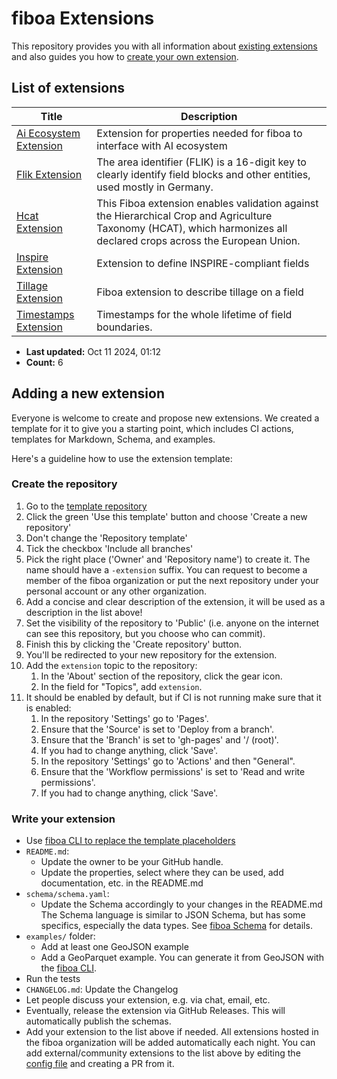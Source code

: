 # fiboa Extensions

This repository provides you with all information about [existing extensions](#list-of-extensions) 
and also guides you how to [create your own extension](#adding-a-new-extension).

## List of extensions

| Title | Description |
| ----- | ----------- |
| [Ai Ecosystem Extension](https://github.com/fiboa/ai-ecosystem-extension) | Extension for properties needed for fiboa to interface with AI ecosystem |
| [Flik Extension](https://github.com/fiboa/flik-extension) | The area identifier (FLIK) is a 16-digit key to clearly identify field blocks and other entities, used mostly in Germany. |
| [Hcat Extension](https://github.com/fiboa/hcat-extension) | This Fiboa extension enables validation against the Hierarchical Crop and Agriculture Taxonomy (HCAT), which harmonizes all declared crops across the European Union.  |
| [Inspire Extension](https://github.com/fiboa/inspire-extension) | Extension to define INSPIRE-compliant fields |
| [Tillage Extension](https://github.com/fiboa/tillage-extension) | Fiboa extension to describe tillage on a field |
| [Timestamps Extension](https://github.com/fiboa/timestamps-extension) | Timestamps for the whole lifetime of field boundaries. |

* **Last updated:** Oct 11 2024, 01:12 
* **Count:** 6

## Adding a new extension

Everyone is welcome to create and propose new extensions.
We created a template for it to give you a starting point, which includes
CI actions, templates for Markdown, Schema, and examples.

Here's a guideline how to use the extension template:

### Create the repository

1. Go to the [template repository](https://github.com/fiboa/extension-template)
2. Click the green 'Use this template' button and choose 'Create a new repository'
3. Don't change the 'Repository template'
4. Tick the checkbox 'Include all branches'
5. Pick the right place ('Owner' and 'Repository name') to create it.
   The name should have a `-extension` suffix.
   You can request to become a member of the fiboa organization or
   put the next repository under your personal account or any other organization.
6. Add a concise and clear description of the extension, it will be used as a description in the list above!
7. Set the visibility of the repository to 'Public'
   (i.e. anyone on the internet can see this repository, but you choose who can commit).
8. Finish this by clicking the 'Create repository' button.
9. You'll be redirected to your new repository for the extension.
10. Add the `extension` topic to the repository:
    1. In the 'About' section of the repository, click the gear icon.
    2. In the field for "Topics", add `extension`.
11. It should be enabled by default, but if CI is not running make sure that it is enabled:
    1. In the repository 'Settings' go to 'Pages'.
    2. Ensure that the 'Source' is set to 'Deploy from a branch'.
    3. Ensure that the 'Branch' is set to 'gh-pages' and '/ (root)'.
    4. If you had to change anything, click 'Save'.
    5. In the repository 'Settings' go to 'Actions' and then "General".
    6. Ensure that the 'Workflow permissions' is set to 'Read and write permissions'.
    7. If you had to change anything, click 'Save'.

### Write your extension

* Use [fiboa CLI to replace the template placeholders](https://github.com/fiboa/cli?tab=readme-ov-file#update-an-extension-template-with-new-names)
* `README.md`:
    * Update the owner to be your GitHub handle.
    * Update the properties, select where they can be used, add documentation, etc. in the README.md
* `schema/schema.yaml`:
    * Update the Schema accordingly to your changes in the README.md
      The Schema language is similar to JSON Schema, but has some specifics, especially the data types.
      See [fiboa Schema](https://github.com/fiboa/schema) for details.
* `examples/` folder:
    * Add at least one GeoJSON example
    * Add a GeoParquet example. You can generate it from GeoJSON with the [fiboa CLI](https://github.com/fiboa/cli).
* Run the tests
* `CHANGELOG.md`: Update the Changelog
* Let people discuss your extension, e.g. via chat, email, etc.
* Eventually, release the extension via GitHub Releases.
  This will automatically publish the schemas.
* Add your extension to the list above if needed.
  All extensions hosted in the fiboa organization will be added automatically each night.
  You can add external/community extensions to the list above by editing the [config file](https://github.com/fiboa/extensions/edit/main/config.yaml) and creating a PR from it.